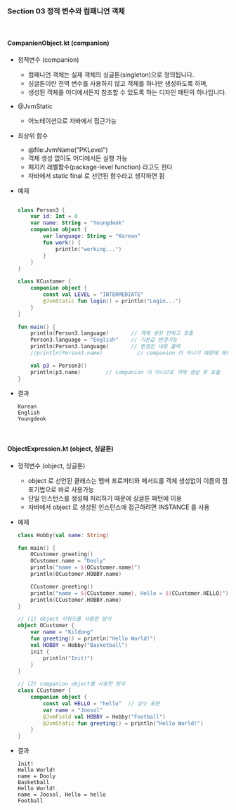 ### Section 03 정적 변수와 컴패니언 객체
    
<br>

#### CompanionObject.kt (companion)

- 정적변수 (companion)
    - 컴패니언 객체는 실제 객체의 싱글톤(singleton)으로 정의됩니다.
    - 싱글톤이란 전역 변수를 사용하지 않고 객체를 하나만 생성하도록 하며,
    - 생성된 객체를 어디에서든지 참조할 수 있도록 하는 디자인 패턴의 하나입니다.

- @JvmStatic
    - 어노테이션으로 자바에서 접근가능

- 최상위 함수
    - @file:JvmName("PKLevel")
    - 객체 생성 없이도 어디에서든 실행 가능
    - 패지키 레벨함수(package-level function) 라고도 한다
    - 자바에서 static final 로 선언된 함수라고 생각하면 됨

- 예제
    ~~~ kotlin
    
    class Person3 {
        var id: Int = 0
        var name: String = "Youngdeok"
        companion object {
            var language: String = "Korean"
            fun work() {
                println("working...")
            }
        }
    }
    
    class KCustomer {
        companion object {
            const val LEVEL = "INTERMEDIATE"
            @JvmStatic fun login() = println("Login...")
        }
    }
    
    fun main() {
        println(Person3.language)       // 객체 생성 안하고 호출
        Person3.language = "English"    // 기본값 변경가능
        println(Person3.language)       // 변경된 내용 출력
        //println(Person3.name)           // companion 이 아니기 때문에 에러
    
        val p3 = Person3()
        println(p3.name)        // companion 이 아니므로 객체 생성 후 호출
    }
    ~~~
- 결과
    ~~~
    Korean
    English
    Youngdeok
    ~~~

<br>

#### ObjectExpression.kt (object, 싱글톤)

- 정적변수 (object, 싱글톤)
    - object 로 선언된 클래스는 멤버 프로퍼티와 메서드를 객체 생성없이 이름의 점 표기법으로 바로 사용가능
    - 단일 인스턴스를 생성해 처리하기 때문에 싱글톤 패턴에 이용
    - 자바에서 object 로 생성된 인스턴스에 접근하려면 INSTANCE 를 사용
    
- 예제
    ~~~ kotlin
    class Hobby(val name: String)
    
    fun main() {
        OCustomer.greeting()
        OCustomer.name = "Dooly"
        println("name = ${OCustomer.name}")
        println(OCustomer.HOBBY.name)
    
        CCustomer.greeting()
        println("name = ${CCustomer.name}, Hello = ${CCustomer.HELLO}")
        println(CCustomer.HOBBY.name)
    }
    
    // (1) object 키워드를 사용한 방식
    object OCustomer {
        var name = "Kildong"
        fun greeting() = println("Hello World!")
        val HOBBY = Hobby("Basketball")
        init {
            println("Init!")
        }
    }
    
    // (2) companion object를 사용한 방식
    class CCustomer {
        companion object {
            const val HELLO = "hello"  // 상수 표현
            var name = "Joosol"
            @JvmField val HOBBY = Hobby("Football")
            @JvmStatic fun greeting() = println("Hello World!")
        }
    }
    ~~~
- 결과
    ~~~
    Init!
    Hello World!
    name = Dooly
    Basketball
    Hello World!
    name = Joosol, Hello = hello
    Football
    ~~~

<br>

